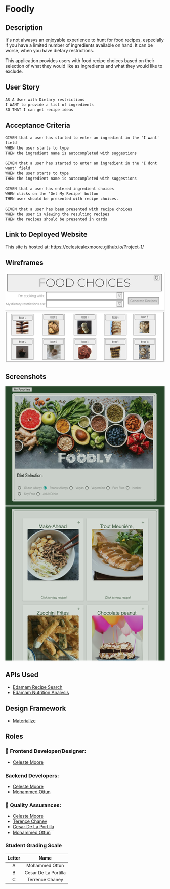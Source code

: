 # Foodly

## Description

It's not alwasys an enjoyable experience to hunt for food recipes, especially if you have a limited number of ingredients available on hand. It can be worse, when you have dietary restrictions.

This application provides users with food recipe choices based on their selection of what they would like as ingredients and what they would like to exclude.

## User Story

    AS A User with Dietary restrictions
    I WANT to provide a list of ingredients
    SO THAT I can get recipe ideas


## Acceptance Criteria

    GIVEN that a user has started to enter an ingredient in the 'I want' field
    WHEN the user starts to type
    THEN the ingredient name is autocompleted with suggestions
    
    GIVEN that a user has started to enter an ingredient in the 'I dont want' field
    WHEN the user starts to type
    THEN the ingredient name is autocompleted with suggestions
    
    GIVEN that a user has entered ingredient choices
    WHEN clicks on the 'Get My Recipe' button
    THEN user should be presented with recipe choices.
    
    GIVEN that a user has been presented with recipe choices
    WHEN the user is viewing the resulting recipes 
    THEN the recipes should be presented in cards

## Link to Deployed Website
This site is hosted at:  https://celestealexmoore.github.io/Project-1/

## Wireframes
![project wireframe](./Assets/Wireframing-Project-1.png) 

## Screenshots
![project wireframe](./Assets/Screen-Shot-1.png) 
![project wireframe](./Assets/Screen-Shot-2.png) 


## APIs Used
* [Edamam Recipe Search](https://developer.edamam.com/edamam-docs-recipe-api)
* [Edamam Nutrition Analysis](https://developer.edamam.com/edamam-docs-nutrition-api)

## Design Framework 
* [Materialize](https://materializecss.com/)

## Roles
### 🎨 Frontend Developer/Designer: 
* [Celeste Moore](https://github.com/celestealexmoore)
### Backend Developers: 
* [Celeste Moore](https://github.com/celestealexmoore)
* [Mohammed Ottun](https://github.com/MohammedOttun)
### 🥸  Quality Assurances: 
* [Celeste Moore](https://github.com/celestealexmoore)
* [Terence Chaney](https://github.com/tchaney0327)
* [Cesar De La Portilla](https://github.com/DLP713)
* [Mohammed Ottun](https://github.com/MohammedOttun)

### Student Grading Scale

| Letter |      Name            |
|:------:|:--------------------:| 
|   A    | Mohammed Ottun       |
|   B    | Cesar De La Portilla |
|   C    | Terrence Chaney      |

